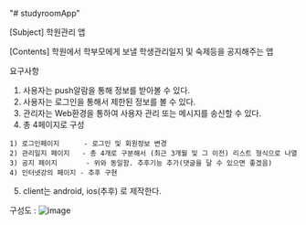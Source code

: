 "# studyroomApp" 

[Subject]  학원관리 앱

[Contents] 학원에서 학부모에게 보낼 학생관리일지 및 숙제등을 공지해주는 앱 

요구사항
  1. 사용자는 push알람을 통해 정보를 받아볼 수 있다.
  2. 사용자는 로그인을 통해서 제한된 정보를 볼 수 있다.
  3. 관리자는 Web환경을 통하여 사용자 관리 또는 메시지를 송신할 수 있다.
  4. 총 4페이지로 구성

    1) 로그인페이지      - 로그인 및 회원정보 변경
    2) 관리일지 페이지   - 총 4개로 구분해서 (최근 3개월 및 그 이전) 리스트 형식으로 나열
    3) 공지 페이지       - 위와 동일함. 추후기능 추가(댓글을 달 수 있으면 좋겠음)
    4) 인터넷강의 페이지 - 추후 구현
    
  5. client는 android, ios(추후) 로 제작한다.



  구성도 :  ![image](https://user-images.githubusercontent.com/31787166/148917391-73389199-bf94-444c-931e-ffeffa7ebe67.png)

